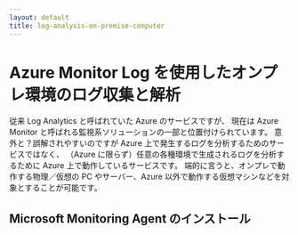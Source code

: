 ```yaml
---
layout: default
title: log-analysis-on-premise-computer
---
```


# Azure Monitor Log を使用したオンプレ環境のログ収集と解析

従来 Log Analytics と呼ばれていた Azure のサービスですが、
現在は Azure Monitor と呼ばれる監視系ソリューションの一部と位置付けられています。
意外と？誤解されやすいのですが Azure 上で発生するログを分析するためのサービスではなく、 
（Azure に限らず）任意の各種環境で生成されるログを分析するために Azure 上で動作しているサービスです。
端的に言うと、オンプレで動作する物理／仮想の PC やサーバー、Azure 以外で動作する仮想マシンなどを対象とすることが可能です。

## Microsoft Monitoring Agent のインストール

